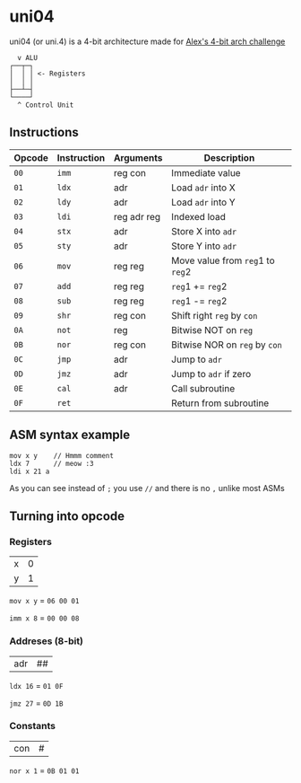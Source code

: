 # uni04

uni04 (or uni.4) is a 4-bit architecture made for [Alex's 4-bit arch challenge](http://207.180.202.42/common/events/4bit-1.html)

```
  v ALU
┌──┬─┐
│  │ │ <- Registers
│  │ │
├──┴─┤
└────┘
  ^ Control Unit
```

## Instructions

| Opcode   | Instruction   | Arguments     | Description                      |
| -------- | ------------- | ------------- | -------------------------------- |
| `00`     | `imm`         | reg con       | Immediate value                  |
| `01`     | `ldx`         | adr           | Load `adr` into X                |
| `02`     | `ldy`         | adr           | Load `adr` into Y                |
| `03`     | `ldi`         | reg adr reg   | Indexed load                     |
| `04`     | `stx`         | adr           | Store X into `adr`               |
| `05`     | `sty`         | adr           | Store Y into `adr`               |
| `06`     | `mov`         | reg reg       | Move value from `reg`1 to `reg`2 |
| `07`     | `add`         | reg reg       | `reg`1 += `reg`2                 |
| `08`     | `sub`         | reg reg       | `reg`1 -= `reg`2                 |
| `09`     | `shr`         | reg con       | Shift right `reg` by `con`       |
| `0A`     | `not`         | reg           | Bitwise NOT on `reg`             |
| `0B`     | `nor`         | reg con       | Bitwise NOR on `reg` by `con`    |
| `0C`     | `jmp`         | adr           | Jump to `adr`                    |
| `0D`     | `jmz`         | adr           | Jump to `adr` if zero            |
| `0E`     | `cal`         | adr           | Call subroutine                  |
| `0F`     | `ret`         |               | Return from subroutine           |

## ASM syntax example

```
mov x y    // Hmmm comment
ldx 7      // meow :3
ldi x 21 a
```

As you can see instead of `;` you use `//` and there is no `,` unlike most ASMs

## Turning into opcode

### Registers

| | |
|-|-|
|x|0|
|y|1|

`mov x y` = `06 00 01`

`imm x 8` = `00 00 08`

### Addreses (8-bit)

|   |   |
|---|---|
|adr|## |

`ldx 16` = `01 0F`

`jmz 27` = `0D 1B`

### Constants

|   |   |
|---|---|
|con|#  |

`nor x 1` = `0B 01 01`
